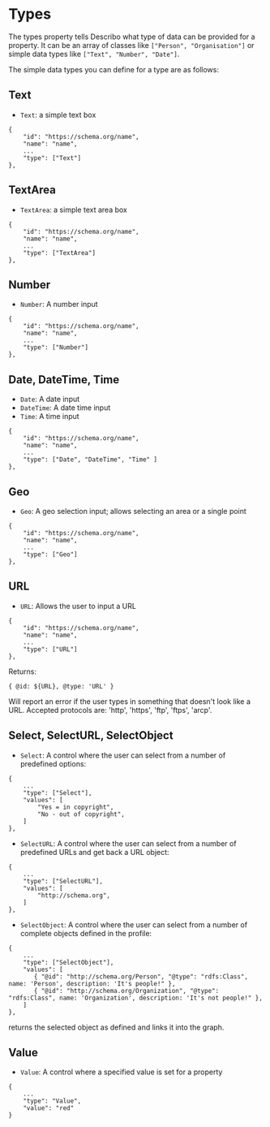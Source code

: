 # Types

The types property tells Describo what type of data can be provided for a property. It can be an
array of classes like `["Person", "Organisation"]` or simple data types like
`["Text", "Number", "Date"]`.

The simple data types you can define for a type are as follows:

## Text

-   `Text`: a simple text box

```
{
    "id": "https://schema.org/name",
    "name": "name",
    ...
    "type": ["Text"]
},
```

## TextArea

-   `TextArea`: a simple text area box

```
{
    "id": "https://schema.org/name",
    "name": "name",
    ...
    "type": ["TextArea"]
},
```

## Number

-   `Number`: A number input

```
{
    "id": "https://schema.org/name",
    "name": "name",
    ...
    "type": ["Number"]
},
```

## Date, DateTime, Time

-   `Date`: A date input
-   `DateTime`: A date time input
-   `Time`: A time input

```
{
    "id": "https://schema.org/name",
    "name": "name",
    ...
    "type": ["Date", "DateTime", "Time" ]
},
```

## Geo

-   `Geo`: A geo selection input; allows selecting an area or a single point

```
{
    "id": "https://schema.org/name",
    "name": "name",
    ...
    "type": ["Geo"]
},
```

## URL

-   `URL`: Allows the user to input a URL

```
{
    "id": "https://schema.org/name",
    "name": "name",
    ...
    "type": ["URL"]
},
```

Returns:

```
{ @id: ${URL}, @type: 'URL' }
```

Will report an error if the user types in something that doesn't look like a URL. Accepted protocols
are: 'http', 'https', 'ftp', 'ftps', 'arcp'.

## Select, SelectURL, SelectObject

-   `Select`: A control where the user can select from a number of predefined options:

```
{
    ...
    "type": ["Select"],
    "values": [
        "Yes = in copyright",
        "No - out of copyright",
    ]
},
```

-   `SelectURL`: A control where the user can select from a number of predefined URLs and get back a
    URL object:

```
{
    ...
    "type": ["SelectURL"],
    "values": [
        "http://schema.org",
    ]
},
```

-   `SelectObject`: A control where the user can select from a number of complete objects defined in
    the profile:

```
{
    ...
    "type": ["SelectObject"],
    "values": [
       { "@id": "http://schema.org/Person", "@type": "rdfs:Class", name: 'Person', description: 'It's people!" },
       { "@id": "http://schema.org/Organization", "@type": "rdfs:Class", name: 'Organization', description: 'It's not people!" },
    ]
},
```

returns the selected object as defined and links it into the graph.

## Value

-   `Value`: A control where a specified value is set for a property

```
{
    ...
    "type": "Value",
    "value": "red"
}
```
